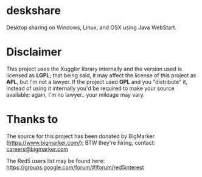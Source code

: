 # deskshare
Desktop sharing on Windows, Linux, and OSX using Java WebStart. 

Disclaimer
=====

This project uses the Xuggler library internally and the version used is licensed as **LGPL**; that being said, it may affect the license of this project as **APL**, but I'm not a lawyer. If the project used **GPL** and you "distribute" it, instead of using it internally you'd be required to make your source available; again, I'm no lawyer.. your mileage may vary.

Thanks to
=====

The source for this project has been donated by BigMarker (https://www.bigmarker.com/); BTW they're hiring, contact: careers@bigmarker.com

The Red5 users list may be found here: https://groups.google.com/forum/#!forum/red5interest
